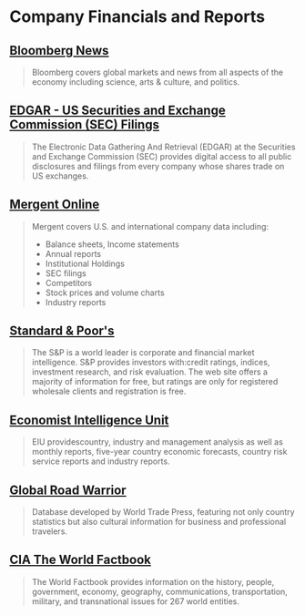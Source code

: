 # Company Financials and Reports

## [Bloomberg News](http:/www.bloomberg.com/)

> Bloomberg covers global markets and news from all aspects of the economy including science, arts & culture, and politics.

## [EDGAR - US Securities and Exchange Commission \(SEC\) Filings](https://www.sec.gov/edgar/searchedgar/companysearch.html)

> The Electronic Data Gathering And Retrieval \(EDGAR\) at the Securities and Exchange Commission \(SEC\) provides digital access to all public disclosures and filings from every company whose shares trade on US exchanges.

## [Mergent Online](http:/summit.csuci.edu:2048/login?url=http://www.mergentonline.com)

> Mergent covers U.S. and international company data including:
>
> * Balance sheets, Income statements
> * Annual reports
> * Institutional Holdings
> * SEC filings
> * Competitors
> * Stock prices and volume charts
> * Industry reports

## [Standard & Poor's](http:/www.standardandpoors.com/en_US/web/guest/home)

> The S&P is a world leader is corporate and financial market intelligence. S&P provides investors with:credit ratings, indices, investment research, and risk evaluation. The web site offers a majority of information for free, but ratings are only for registered wholesale clients and registration is free.

## [Economist Intelligence Unit](http:/summit.csuci.edu:2048/login?url=http://www.eiu.com)

> EIU providescountry, industry and management analysis as well as monthly reports, five-year country economic forecasts, country risk service reports and industry reports.

## [Global Road Warrior](http:/summit.csuci.edu:2048/login?url=http://www.globalroadwarrior.com/directclient_index2.asp?c=csuci)

> Database developed by World Trade Press, featuring not only country statistics but also cultural information for business and professional travelers.

## [CIA The World Factbook](https:/www.cia.gov/library/publications/the-world-factbook/)

> The World Factbook provides information on the history, people, government, economy, geography, communications, transportation, military, and transnational issues for 267 world entities.



